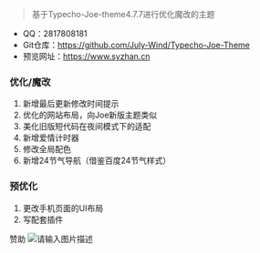 > 基于Typecho-Joe-theme4.7.7进行优化魔改的主题
- QQ：2817808181
- Git仓库：https://github.com/July-Wind/Typecho-Joe-Theme
- 预览网址：https://www.syzhan.cn

### 优化/魔改
1. 新增最后更新修改时间提示
2. 优化的网站布局，向Joe新版主题类似
3. 美化旧版短代码在夜间模式下的适配
4. 新增爱情计时器
5. 修改全局配色
6. 新增24节气导航（借鉴百度24节气样式）

### 预优化
1. 更改手机页面的UI布局
2. 写配套插件

赞助
![请输入图片描述][1]

  [1]: https://cdn.jsdelivr.net/gh/july-wind/img/img/erwei.jpg
